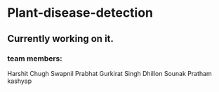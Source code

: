 # Plant-disease-detection
## Currently working on it.
### team members:
Harshit Chugh
Swapnil Prabhat
Gurkirat Singh Dhillon 
Sounak
Pratham kashyap
